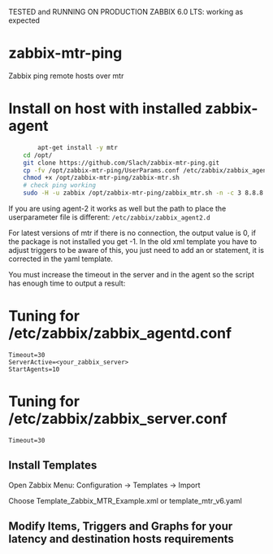 TESTED and RUNNING ON PRODUCTION ZABBIX 6.0 LTS: working as expected

# zabbix-mtr-ping
Zabbix ping remote hosts over mtr

# Install on host with installed zabbix-agent
```bash
		apt-get install -y mtr
    cd /opt/
    git clone https://github.com/Slach/zabbix-mtr-ping.git
    cp -fv /opt/zabbix-mtr-ping/UserParams.conf /etc/zabbix/zabbix_agentd.d/zabbix_mtr_ping.conf
    chmod +x /opt/zabbix-mtr-ping/zabbix-mtr.sh
    # check ping working
    sudo -H -u zabbix /opt/zabbix-mtr-ping/zabbix_mtr.sh -n -c 3 8.8.8.8

```
If you are using agent-2 it works as well but the path to place the userparameter file is different: `/etc/zabbix/zabbix_agent2.d`

For latest versions of mtr if there is no connection, the output value is 0, if the package is not installed you get -1. In the old xml template you have to adjust triggers to be aware of this, you just need to add an or statement, it is corrected in the yaml template.

You must increase the timeout in the server and in the agent so the script has enough time to output a result:

# Tuning for /etc/zabbix/zabbix_agentd.conf
```
Timeout=30
ServerActive=<your_zabbix_server>
StartAgents=10
```
# Tuning for /etc/zabbix/zabbix_server.conf
```
Timeout=30
```

## Install Templates

Open Zabbix Menu:
Configuration -> Templates -> Import

Choose Template_Zabbix_MTR_Example.xml or template_mtr_v6.yaml

## Modify Items, Triggers and Graphs for your latency and destination hosts requirements
